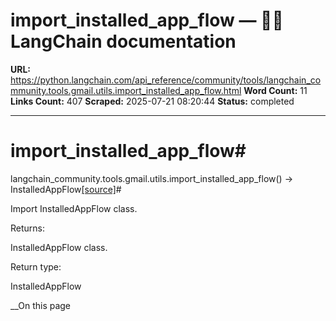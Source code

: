 # import_installed_app_flow — 🦜🔗 LangChain  documentation

**URL:** https://python.langchain.com/api_reference/community/tools/langchain_community.tools.gmail.utils.import_installed_app_flow.html
**Word Count:** 11
**Links Count:** 407
**Scraped:** 2025-07-21 08:20:44
**Status:** completed

---

# import\_installed\_app\_flow\#

langchain\_community.tools.gmail.utils.import\_installed\_app\_flow\(\) → InstalledAppFlow[\[source\]](https://python.langchain.com/api_reference/_modules/langchain_community/tools/gmail/utils.html#import_installed_app_flow)\#     

Import InstalledAppFlow class.

Returns:     

InstalledAppFlow class.

Return type:     

InstalledAppFlow

__On this page